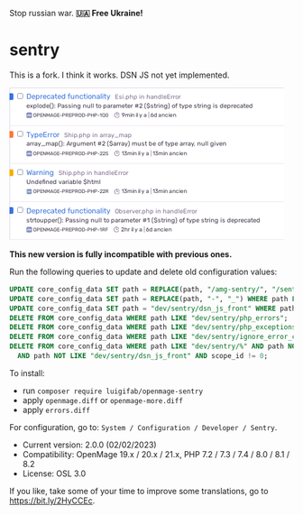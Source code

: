 Stop russian war. **🇺🇦 Free Ukraine!**

# sentry

This is a fork. I think it works. DSN JS not yet implemented.

![Screenshot](images/sentry.png?raw=true)

**This new version is fully incompatible with previous ones.**

Run the following queries to update and delete old configuration values:
```sql
UPDATE core_config_data SET path = REPLACE(path, "/amg-sentry/", "/sentry/") WHERE path LIKE "%/amg-sentry/%";
UPDATE core_config_data SET path = REPLACE(path, "-", "_") WHERE path LIKE "%/sentry/%";
UPDATE core_config_data SET path = "dev/sentry/dsn_js_front" WHERE path LIKE "dev/sentry/dsn_js";
DELETE FROM core_config_data WHERE path LIKE "dev/sentry/php_errors";
DELETE FROM core_config_data WHERE path LIKE "dev/sentry/php_exceptions";
DELETE FROM core_config_data WHERE path LIKE "dev/sentry/ignore_error_control_operator";
DELETE FROM core_config_data WHERE path LIKE "dev/sentry/%" AND path NOT LIKE "dev/sentry/logger"
  AND path NOT LIKE "dev/sentry/dsn_js_front" AND scope_id != 0;
```

To install:
- run `composer require luigifab/openmage-sentry`
- apply `openmage.diff` or `openmage-more.diff`
- apply `errors.diff`

For configuration, go to: `System / Configuration / Developer / Sentry`.

- Current version: 2.0.0 (02/02/2023)
- Compatibility: OpenMage 19.x / 20.x / 21.x, PHP 7.2 / 7.3 / 7.4 / 8.0 / 8.1 / 8.2
- License: OSL 3.0

If you like, take some of your time to improve some translations, go to https://bit.ly/2HyCCEc.

